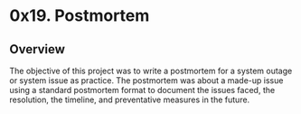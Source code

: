 # 0x19. Postmortem

## Overview
The objective of this project was to write a postmortem for a system outage or system issue as practice. The postmortem was about a made-up issue using a standard postmortem format to document the issues faced, the resolution, the timeline, and preventative measures in the future.
